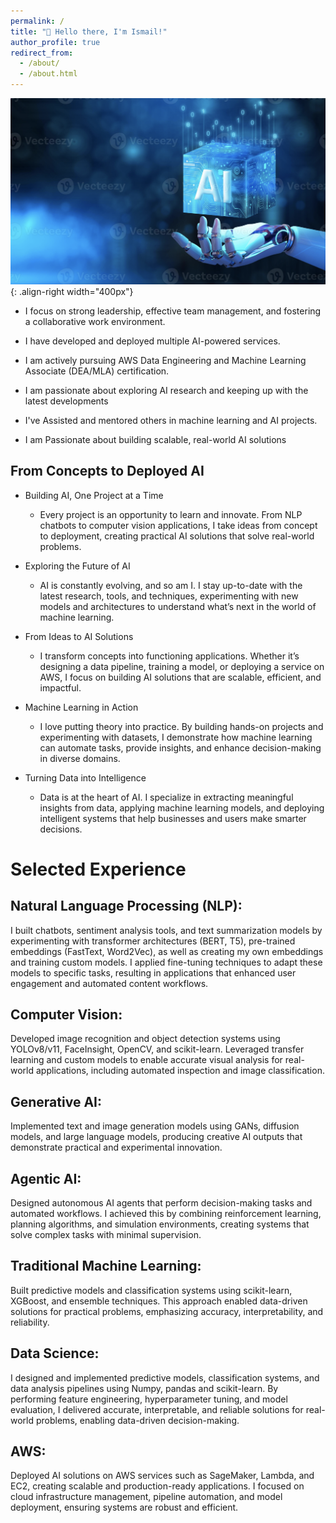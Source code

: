 ```yaml
---
permalink: /
title: "👋 Hello there, I'm Ismail!"
author_profile: true
redirect_from: 
  - /about/
  - /about.html
---
```


<!-- height="500px" -->
![Illustration of combining vision and language modalities](/images/about1.png){: .align-right width="400px"}

* I focus on strong leadership, effective team management, and fostering a collaborative work environment.

* I have developed and deployed multiple AI-powered services.

<!-- <br><br> -->

* I am actively pursuing AWS Data Engineering and Machine Learning Associate (DEA/MLA) certification.

* I am passionate about exploring AI research and keeping up with the latest developments

* I've Assisted and mentored others in machine learning and AI projects.

* I am Passionate about building scalable, real-world AI solutions



## From Concepts to Deployed AI

* Building AI, One Project at a Time
  * Every project is an opportunity to learn and innovate. From NLP chatbots to computer vision applications, I take ideas from  concept to deployment, creating practical AI solutions that solve real-world problems.

* Exploring the Future of AI
  * AI is constantly evolving, and so am I. I stay up-to-date with the latest research, tools, and techniques, experimenting with new models and architectures to understand what’s next in the world of machine learning.

* From Ideas to AI Solutions
  * I transform concepts into functioning applications. Whether it’s designing a data pipeline, training a model, or deploying a service on AWS, I focus on building AI solutions that are scalable, efficient, and impactful.

* Machine Learning in Action
  * I love putting theory into practice. By building hands-on projects and experimenting with datasets, I demonstrate how machine learning can automate tasks, provide insights, and enhance decision-making in diverse domains.

* Turning Data into Intelligence
  * Data is at the heart of AI. I specialize in extracting meaningful insights from data, applying machine learning models, and deploying intelligent systems that help businesses and users make smarter decisions.



# Selected Experience

## Natural Language Processing (NLP):
I built chatbots, sentiment analysis tools, and text summarization models by experimenting with transformer architectures (BERT, T5), pre-trained embeddings (FastText, Word2Vec), as well as creating my own embeddings and training custom models. I applied fine-tuning techniques to adapt these models to specific tasks, resulting in applications that enhanced user engagement and automated content workflows.

## Computer Vision: 
Developed image recognition and object detection systems using YOLOv8/v11, FaceInsight, OpenCV, and scikit-learn. Leveraged transfer learning and custom models to enable accurate visual analysis for real-world applications, including automated inspection and image classification.

## Generative AI: 
Implemented text and image generation models using GANs, diffusion models, and large language models, producing creative AI outputs that demonstrate practical and experimental innovation.

## Agentic AI: 
Designed autonomous AI agents that perform decision-making tasks and automated workflows. I achieved this by combining reinforcement learning, planning algorithms, and simulation environments, creating systems that solve complex tasks with minimal supervision.

## Traditional Machine Learning: 
Built predictive models and classification systems using scikit-learn, XGBoost, and ensemble techniques. This approach enabled data-driven solutions for practical problems, emphasizing accuracy, interpretability, and reliability.

## Data Science: 
I designed and implemented predictive models, classification systems, and data analysis pipelines using Numpy, pandas and scikit-learn. By performing feature engineering, hyperparameter tuning, and model evaluation, I delivered accurate, interpretable, and reliable solutions for real-world problems, enabling data-driven decision-making.

## AWS: 
Deployed AI solutions on AWS services such as SageMaker, Lambda, and EC2, creating scalable and production-ready applications. I focused on cloud infrastructure management, pipeline automation, and model deployment, ensuring systems are robust and efficient.